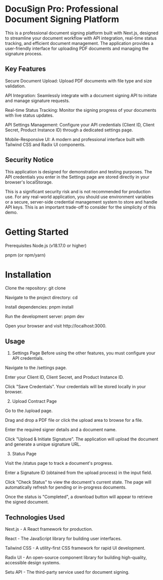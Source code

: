 
# DocuSign Pro: Professional Document Signing Platform
This is a professional document signing platform built with Next.js, designed to streamline your document workflow with API integration, real-time status tracking, and efficient document management. The application provides a user-friendly interface for uploading PDF documents and managing the signature process.

## Key Features
Secure Document Upload: Upload PDF documents with file type and size validation.

API Integration: Seamlessly integrate with a document signing API to initiate and manage signature requests.

Real-time Status Tracking: Monitor the signing progress of your documents with live status updates.

API Settings Management: Configure your API credentials (Client ID, Client Secret, Product Instance ID) through a dedicated settings page.

Mobile-Responsive UI: A modern and professional interface built with Tailwind CSS and Radix UI components.

## Security Notice
This application is designed for demonstration and testing purposes. The API credentials you enter in the Settings page are stored directly in your browser's localStorage.

This is a significant security risk and is not recommended for production use. For any real-world application, you should use environment variables or a secure, server-side credential management system to store and handle API keys. This is an important trade-off to consider for the simplicity of this demo.

# Getting Started
Prerequisites
Node.js (v18.17.0 or higher)

pnpm (or npm/yarn)

# Installation
Clone the repository:
git clone <repository-url>

Navigate to the project directory:
cd <project-name>

Install dependencies:
pnpm install

Run the development server:
pnpm dev

Open your browser and visit http://localhost:3000.

## Usage
1. Settings Page
Before using the other features, you must configure your API credentials.

Navigate to the /settings page.

Enter your Client ID, Client Secret, and Product Instance ID.

Click "Save Credentials". Your credentials will be stored locally in your browser.

2. Upload Contract Page

Go to the /upload page.

Drag and drop a PDF file or click the upload area to browse for a file.

Enter the required signer details and a document name.

Click "Upload & Initiate Signature". The application will upload the document and generate a unique signature URL.

3. Status Page

Visit the /status page to track a document's progress.

Enter a Signature ID (obtained from the upload process) in the input field.

Click "Check Status" to view the document's current state. The page will automatically refresh for pending or in-progress documents.

Once the status is "Completed", a download button will appear to retrieve the signed document.

## Technologies Used
Next.js - A React framework for production.

React - The JavaScript library for building user interfaces.

Tailwind CSS - A utility-first CSS framework for rapid UI development.

Radix UI - An open-source component library for building high-quality, accessible design systems.

Setu API - The third-party service used for document signing.
